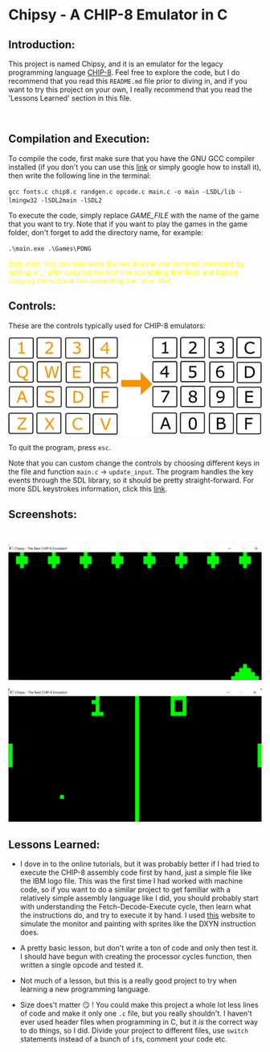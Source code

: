 # Chipsy - A CHIP-8 Emulator in C

## Introduction:
This project is named Chipsy, and it is an emulator for the legacy programming language [CHIP-8](https://en.wikipedia.org/wiki/CHIP-8). Feel free to explore the code, but I do recommend that you read this `README.md` file prior to diving in, and if you want to try this project on your own, I really recommend that you read the 'Lessons Learned' section in this file.

<br />

## Compilation and Execution:
To compile the code, first make sure that you have the GNU GCC compiler installed (if you don't you can use this [link](https://gcc.gnu.org/install/) or simply google how to install it), then write the following line in the terminal:

`gcc fonts.c chip8.c randgen.c opcode.c main.c -o main -LSDL/lib -lmingw32 -lSDL2main -lSDL2 `

To execute the code, simply replace *GAME_FILE* with the name of the game that you want to try. Note that if you want to play the games in the game folder, don't forget to add the directory name, for example:

`.\main.exe .\Games\PONG`
<br />

<span style="color:yellow"> Side note: You can also write the two lines in one terminal command by adding a ';' after copying the first line (compiling the files) and before copying the second line (executing the '.exe' file).</span>
<br />

## Controls:
These are the controls typically used for CHIP-8 emulators:

![Controls](/Screenshots/Controls.png "The CHIP-8 Emulator Controls")

To quit the program, press `esc`.

Note that you can custom change the controls by choosing different keys in the file and function `main.c` -> `update_input`. The program handles the key events through the SDL library, so it should be pretty straight-forward. For more SDL keystrokes information, click this [link](https://www.libsdl.org/release/SDL-1.2.15/docs/html/guideinputkeyboard.html).
<br />

## Screenshots:
<br />

![MISSILE.png](/Screenshots/MISSILE.png "A Screenshot of Missle.")
<br />

![PONG2.png](/Screenshots/PONG2.png "A Screenshot of Pong2.")
<br />

## Lessons Learned:
* I dove in to the online tutorials, but it was probably better if I had tried to execute the CHIP-8 assembly code first by hand, just a simple file like the IBM logo file. This was the first time I had worked with machine code, so if you want to do a similar project to get familiar with a relatively simple assembly language like I did, you should probably start with understanding the Fetch-Decode-Execute cycle, then learn what the instructions do, and try to execute it by hand. I used [this](https://www.piskelapp.com/p/create/sprite) website to simulate the monitor and painting with sprites like the DXYN instruction does.

* A pretty basic lesson, but don't write a ton of code and only then test it. I should have begun with creating the processor cycles function, then written a single opcode and tested it.

* Not much of a lesson, but this is a really good project to try when learning a new programming language.

* Size does't matter :smirk: ! You could make this project a whole lot less lines of code and make it only one `.c` file, but you really shouldn't. I haven't ever used header files when programming in C, but it *is* the correct way to do things, so I did. Divide your project to different files, use `switch` statements instead of a bunch of `if`s, comment your code etc.
